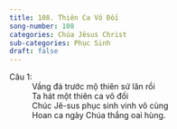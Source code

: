 ```yaml
---
title: 108. Thiên Ca Vô Đối
song-number: 108
categories: Chúa Jêsus Christ
sub-categories: Phục Sinh
draft: false
---
```

<dl><dt>Câu 1:</dt><dd data-verse="1">Vầng đá trước mộ thiên sứ lăn rồi <br/>Ta hát một thiên ca vô đối <br/>Chúc Jê-sus phục sinh vinh vô cùng <br/>Hoan ca ngày Chúa thắng oai hùng. </dd></dl>